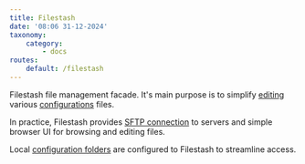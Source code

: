 ```yaml
---
title: Filestash
date: '08:06 31-12-2024'
taxonomy:
    category:
        - docs
routes:
    default: /filestash
---
```


Filestash file management facade. It's main purpose is to simplify [editing](/editing-configuration-files) various [configurations](/configurations) files.

In practice, Filestash provides [SFTP connection](/sftp) to servers and simple browser UI for browsing and editing files.

Local [configuration folders](/editing-configuration-files) are configured to Filestash to streamline access.